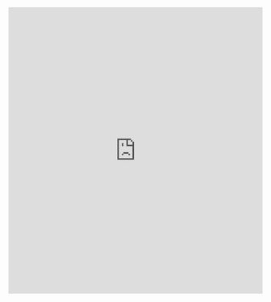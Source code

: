 <p><iframe allowfullscreen width="100%" height="569" class="google-slides-iframe" frameborder="0" scrolling="no" src="https://docs.google.com/presentation/d/e/2PACX-1vStnVYu-Gmd_nqhjCsHk8pE5e6E60ajOqzSWm3snar8vTknLwWT-c_LKsMiVB0YSAJvi9tajQsr0wD1/embed?start=false&amp;loop=false&amp;delayms=3000"></iframe></p>